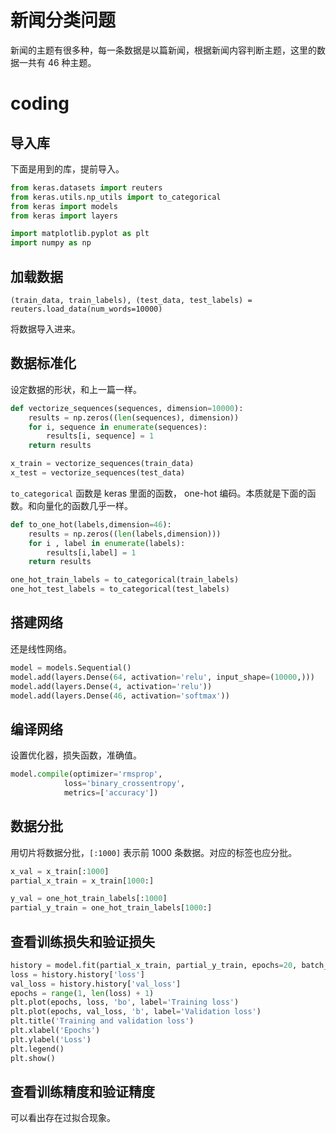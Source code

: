 # 新闻分类问题

新闻的主题有很多种，每一条数据是以篇新闻，根据新闻内容判断主题，这里的数据一共有 46 种主题。

# coding

## 导入库

下面是用到的库，提前导入。
```python
from keras.datasets import reuters
from keras.utils.np_utils import to_categorical
from keras import models
from keras import layers

import matplotlib.pyplot as plt
import numpy as np
```

## 加载数据
`(train_data, train_labels), (test_data, test_labels) = reuters.load_data(num_words=10000)`

将数据导入进来。

## 数据标准化
设定数据的形状，和上一篇一样。
```python
def vectorize_sequences(sequences, dimension=10000):
    results = np.zeros((len(sequences), dimension))
    for i, sequence in enumerate(sequences):
        results[i, sequence] = 1
    return results

x_train = vectorize_sequences(train_data)
x_test = vectorize_sequences(test_data)

```
`to_categorical` 函数是 keras 里面的函数， one-hot 编码。本质就是下面的函数。和向量化的函数几乎一样。

```python
def to_one_hot(labels,dimension=46):
    results = np.zeros((len(labels,dimension)))
    for i , label in enumerate(labels):
        results[i,label] = 1
    return results
```

```python
one_hot_train_labels = to_categorical(train_labels)
one_hot_test_labels = to_categorical(test_labels)
```
## 搭建网络

还是线性网络。
```python
model = models.Sequential()
model.add(layers.Dense(64, activation='relu', input_shape=(10000,)))
model.add(layers.Dense(4, activation='relu'))
model.add(layers.Dense(46, activation='softmax'))
```
## 编译网络

设置优化器，损失函数，准确值。

```python
model.compile(optimizer='rmsprop',
            loss='binary_crossentropy',
            metrics=['accuracy'])
```

## 数据分批

用切片将数据分批，`[:1000]` 表示前 1000 条数据。对应的标签也应分批。

```python
x_val = x_train[:1000]
partial_x_train = x_train[1000:]

y_val = one_hot_train_labels[:1000]
partial_y_train = one_hot_train_labels[1000:]
```

## 查看训练损失和验证损失

```python
history = model.fit(partial_x_train, partial_y_train, epochs=20, batch_size=512, validation_data=(x_val, y_val))
loss = history.history['loss']
val_loss = history.history['val_loss']
epochs = range(1, len(loss) + 1)
plt.plot(epochs, loss, 'bo', label='Training loss')
plt.plot(epochs, val_loss, 'b', label='Validation loss')
plt.title('Training and validation loss')
plt.xlabel('Epochs')
plt.ylabel('Loss')
plt.legend()
plt.show()
```

## 查看训练精度和验证精度

可以看出存在过拟合现象。

